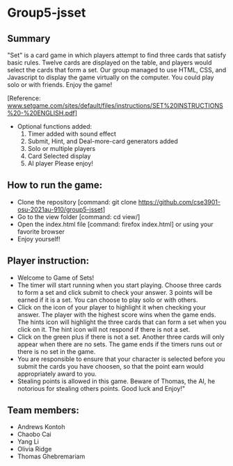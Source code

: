 # Group5-jsset

## Summary
  "Set" is a card game in which players attempt to find three cards that satisfy basic rules. Twelve cards are displayed on the table, and players would select the cards that form a set. Our group managed to use HTML, CSS, and Javascript to display the game virtually on the computer. You could play solo or with friends. Enjoy the game! 
  
  [Reference: www.setgame.com/sites/default/files/instructions/SET%20INSTRUCTIONS%20-%20ENGLISH.pdf]

- Optional functions added:
    1. Timer added with sound effect
    2. Submit, Hint, and Deal-more-card generators added
    3. Solo or multiple players
    4. Card Selected display
    5. AI player
    Please enjoy!

## How to run the game:
- Clone the repository [command: git clone https://github.com/cse3901-osu-2021au-910/group5-jsset] 
- Go to the view folder [command: cd view/]
- Open the index.html file [command: firefox index.html] or using your favorite browser
- Enjoy yourself!

## Player instruction:
 - Welcome to Game of Sets! 
 - The timer will start running when you start playing. Choose three cards to form a set and click submit to check your answer. 3 points will be earned if it is a set. You can choose to play solo or with others. 
 - Click on the icon of your player to highlight it when checking your answer. The player with the highest score wins when the game ends. The hints icon will highlight the three cards that can form a set when you click on it. The hint icon will not respond if there is not a set. 
 - Click on the green plus if there is not a set. Another three cards will only appear when there are no sets. The game ends if the timers runs out or there is no set in the game. 
 - You are responsible to ensure that your character is selected before you submit the cards you have choosen, so that the point earn would appropriately award to you. 
 - Stealing points is allowed in this game. Beware of Thomas, the AI, he notorious for stealing others points. Good luck and Enjoy!"


## Team members:
- Andrews Kontoh
- Chaobo Cai
- Yang Li
- Olivia Ridge
- Thomas Ghebremariam
